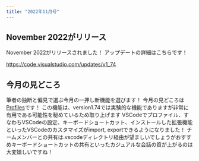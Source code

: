 ```yaml
---
title: "2022年11月号"
---
```



## November 2022がリリース

November 2022がリリースされました！
アップデートの詳細はこちらです！

https://code.visualstudio.com/updates/v1_74

## 今月の見どころ

筆者の独断と偏見で選ぶ今月の一押し新機能を選びます！
今月の見どころは[Profiles](https://code.visualstudio.com/updates/v1_74#_profiles)です！
この機能は、version1.74では実験的な機能でありますが非常に有用である可能性を秘めているため取り上げます
VSCodeでプロファイル、すなわちVSCodeの設定、キーボードショートカット、インストールした拡張機能といったVSCodeのカスタマイズがimport, exportできるようになりました！
チームメンバーとの共有は.vscodeディレクトリ経由が望ましいでしょうがおすすめキーボードショートカットの共有といったカジュアルな会話の質が上がるのは大変嬉しいですね！
